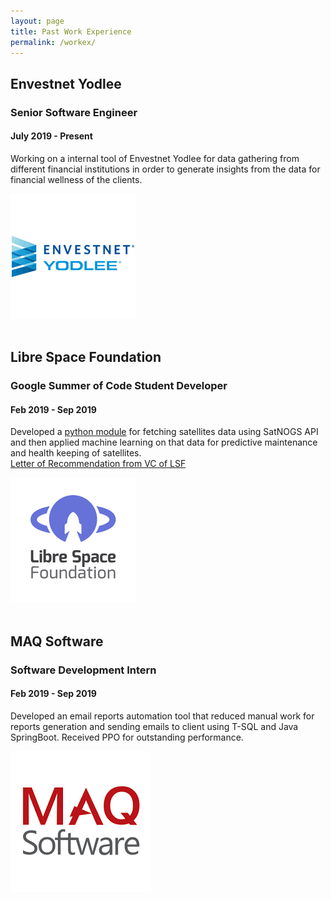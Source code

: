```yaml
---
layout: page
title: Past Work Experience
permalink: /workex/
---
```

<section id="portfolio-work">
   <div class="container">
      <div class="row-eq-height">
         <div class="col-md-7 col-sm-12">
            <div class="block">
               <h2>Envestnet Yodlee</h2>
               <h3>Senior Software Engineer</h3>
               <h4>July 2019 - Present</h4>
               <p>Working on a internal tool of Envestnet Yodlee
                  for data gathering from different financial
                  institutions in order to generate insights from
                  the data for financial wellness of the clients.
               </p>
            </div>
         </div>
         <div class="col-md-5 col-sm-12">
            <div class="profile" style="border: 0px;">
               <img src="/static/img/envestnet.png" alt="Img">
            </div>
         </div>
      </div>
      <br>
      <div class="row-eq-height">
         <div class="col-md-7 col-sm-12">
            <div class="block">
               <h2>Libre Space Foundation</h2>
               <h3>Google Summer of Code Student Developer</h3>
               <h4>Feb 2019 - Sep 2019</h4>
               <p>Developed a <a href="https://gitlab.com/crespum/polaris" target="_blank">python module</a> for fetching satellites data using SatNOGS API and then applied machine learning on that data for predictive maintenance and health keeping of satellites.<br>
                <a href="https://drive.google.com/file/d/0B2sawsJCSOgqWUxncW1IWHg3andGcmltd05hTG13b2szUllJ/view" target="_blank">Letter of Recommendation from VC of LSF</a>
               </p>
            </div>
         </div>
         <div class="col-md-5 col-sm-12">
            <div class="profile" style="border: 0px;">
               <img src="/static/img/lsf.png" alt="Img" border="0">
            </div>
         </div>
      </div>
      <br>
      <div class="row-eq-height">
         <div class="col-md-7 col-sm-12">
            <div class="block">
               <h2>MAQ Software</h2>
               <h3>Software Development Intern</h3>
               <h4>Feb 2019 - Sep 2019</h4>
               <p>Developed an email reports automation tool
                that reduced manual work for reports
                generation and sending emails to client using
                T-SQL and Java SpringBoot. Received PPO for
                outstanding performance.
                </p>
            </div>
         </div>
         <div class="col-md-5 col-sm-12">
            <div class="profile" style="border: 0px;">
               <img src="/static/img/maq.png" alt="Img" border="0">
            </div>
         </div>
      </div>
      <br>
   </div>
</section>